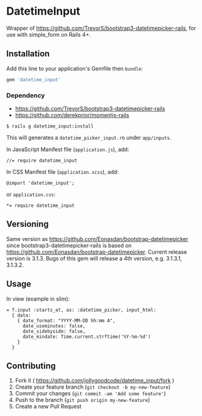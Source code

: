 # DatetimeInput

Wrapper of https://github.com/TrevorS/bootstrap3-datetimepicker-rails, for use with simple_form on Rails 4+.

## Installation

Add this line to your application's Gemfile then `bundle`:

```ruby
gem 'datetime_input'
```

### Dependency

- https://github.com/TrevorS/bootstrap3-datetimepicker-rails
- https://github.com/derekprior/momentjs-rails

```
$ rails g datetime_input:install
```

This will generates a `datetime_picker_input.rb` under `app/inputs`.

In JavaScript Manifest file (`application.js`), add:

```
//= require datetime_input
```

In CSS Manifest file (`application.scss`), add:

```
@import 'datetime_input';
```

or `application.css`:

```
*= require datetime_input
```

## Versioning

Same version as https://github.com/Eonasdan/bootstrap-datetimepicker since bootstrap3-datetimepicker-rails is based on https://github.com/Eonasdan/bootstrap-datetimepicker. Current release version is 3.1.3. Bugs of this gem will release a 4th version, e.g. 3.1.3.1, 3.1.3.2.

## Usage

In view (example in slim):

```
= f.input :starts_at, as: :datetime_picker, input_html:
  { data:
    { date_format: "YYYY-MM-DD hh:mm A",
      date_useminutes: false,
      date_sidebyside: false,
      date_mindate: Time.current.strftime('%Y-%m-%d')
    }
  }
```

## Contributing

1. Fork it ( https://github.com/jollygoodcode/datetime_input/fork )
2. Create your feature branch (`git checkout -b my-new-feature`)
3. Commit your changes (`git commit -am 'Add some feature'`)
4. Push to the branch (`git push origin my-new-feature`)
5. Create a new Pull Request
